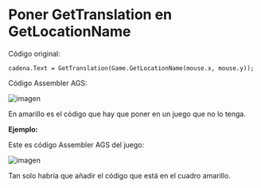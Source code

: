 # Poner GetTranslation en GetLocationName
Código original:

    cadena.Text = GetTranslation(Game.GetLocationName(mouse.x, mouse.y));

Código Assembler AGS:

![imagen](https://user-images.githubusercontent.com/63190654/211197583-32744ba9-dea7-43a0-926c-279458f09219.png)

En amarillo es el código que hay que poner en un juego que no lo tenga.

**Ejemplo:**

Este es  código Assembler AGS del juego:


![imagen](https://user-images.githubusercontent.com/63190654/211197683-afcc8e55-bfd8-47c5-9898-4c9ddfd14723.png)

Tan solo habría que añadir el código que está en el cuadro amarillo.
